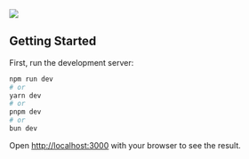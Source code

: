 <img src="https://bettercallgopal.vercel.app/_next/image?url=%2F_next%2Fstatic%2Fmedia%2Fss.6898e224.png&w=3840&q=75" />

## Getting Started

First, run the development server:

```bash
npm run dev
# or
yarn dev
# or
pnpm dev
# or
bun dev
```

Open [http://localhost:3000](http://localhost:3000) with your browser to see the result.

